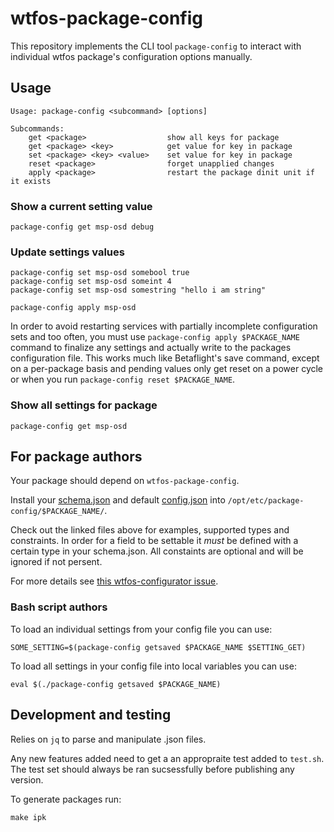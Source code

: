 # wtfos-package-config

This repository implements the CLI tool `package-config` to interact with individual wtfos package's configuration options manually.

## Usage
```
Usage: package-config <subcommand> [options]

Subcommands:
    get <package>                  show all keys for package
    get <package> <key>            get value for key in package
    set <package> <key> <value>    set value for key in package
    reset <package>                forget unapplied changes
    apply <package>                restart the package dinit unit if it exists    
```

### Show a current setting value
```
package-config get msp-osd debug
```

### Update settings values
```
package-config set msp-osd somebool true
package-config set msp-osd someint 4
package-config set msp-osd somestring "hello i am string"

package-config apply msp-osd
```
In order to avoid restarting services with partially incomplete configuration sets and too often, you must use `package-config apply $PACKAGE_NAME` command to finalize any settings and actually write to the packages configuration file. This works much like Betaflight's save command, except on a per-package basis and pending values only get reset on a power cycle or when you run `package-config reset $PACKAGE_NAME`.

### Show all settings for package
```
package-config get msp-osd
```

## For package authors
Your package should depend on `wtfos-package-config`.

Install your [schema.json](./testschema.json) and default [config.json](./testconfig.json) into `/opt/etc/package-config/$PACKAGE_NAME/`.

Check out the linked files above for examples, supported types and constraints. In order for a field to be settable it *must* be defined with a certain type in your schema.json. All constaints are optional and will be ignored if not persent.

For more details see [this wtfos-configurator issue](https://github.com/fpv-wtf/wtfos-configurator/issues/7).

### Bash script authors
To load an individual settings from your config file you can use:
```
SOME_SETTING=$(package-config getsaved $PACKAGE_NAME $SETTING_GET)
``` 
To load all settings in your config file into local variables you can use:
```
eval $(./package-config getsaved $PACKAGE_NAME)
```

## Development and testing

Relies on `jq` to parse and manipulate .json files.

Any new features added need to get a an appropraite test added to `test.sh`. The test set should always be ran sucsessfully before publishing any version.

To generate packages run:
```
make ipk
```